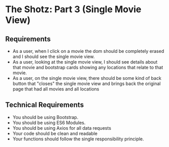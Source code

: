 # The Shotz: Part 3 (Single Movie View)

## Requirements
- As a user, when I click on a movie the dom should be completely erased and I should see the single movie view.
- As a user, looking at the single movie view, I should see details about that movie and bootstrap cards showing any locations that relate to that movie.
- As a user, on the single movie view, there should be some kind of back button that "closes" the single movie view and brings back the original page that had all movies and all locations

## Technical Requirements
- You should be using Bootstrap.
- You should be using ES6 Modules.
- You should be using Axios for all data requests
- Your code should be clean and readable
- Your functions should follow the single responsibility principle.
